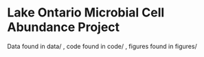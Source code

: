 # Lake Ontario Microbial Cell Abundance Project

Data found in data/ , code found in code/ , figures found in figures/ 
